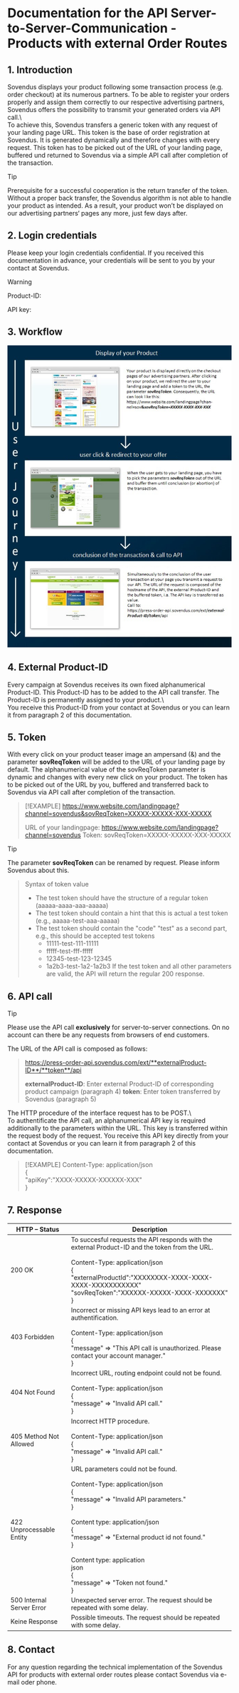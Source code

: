 # Documentation for the API Server-to-Server-Communication - Products with external Order Routes

## 1. Introduction

Sovendus displays your product following some transaction process (e.g. order checkout) at its numerous partners. To be able to register your orders properly and assign them correctly to our respective advertising partners, Sovendus offers the possibility to transmit your generated orders via API call.\  \
To achieve this, Sovendus transfers a generic token with any request of your landing page URL. This token is the base of order registration at Sovendus. It is generated dynamically and therefore changes with every request. This token has to be picked out of the URL of your landing page, buffered und returned to Sovendus via a simple API call after completion of the transaction.

> [!TIP]
> Prerequisite for a successful cooperation is the return transfer of the token.
> Without a proper back transfer, the Sovendus algorithm is not able to handle your product as intended. As a
> result, your product won’t be displayed on our advertising partners‘ pages any more, just few days after.

## 2. Login credentials

Please keep your login credentials confidential. If you received this documentation in advance, your credentials will be sent to you by your contact at Sovendus.

> [!WARNING]
> Product-ID:
>
> API key:
>

## 3. Workflow

![Workflow-image](https://raw.githubusercontent.com/Sovendus-GmbH/Generic-Sovendus-Checkout-Products-Postback-Integration-Documentation/main/workflowimg.png)

## 4. External Product-ID

Every campaign at Sovendus receives its own fixed alphanumerical Product-ID. This Product-ID has to be added to the API call transfer. The Product-ID is permanently assigned to your product.\  \
You receive this Product-ID from your contact at Sovendus or you can learn it from paragraph 2 of this documentation.

## 5. Token

With every click on your product teaser image an ampersand (&) and the parameter **sovReqToken** will be added to the URL of your landing page by default. The alphanumerical value of the sovReqToken parameter is dynamic and changes with every new click on your product. The token has to be picked out of the URL by you, buffered and transferred back to Sovendus via API call after completion of the transaction.

> [!EXAMPLE]
> https://www.website.com/landingpage?channel=sovendus&sovReqToken=XXXXX-XXXXX-XXX-XXXXX
>
> URL of your landingpage: https://www.website.com/landingpage?channel=sovendus
> Token: sovReqToken=XXXXX-XXXXX-XXX-XXXXX

> [!TIP]
> The parameter **sovReqToken** can be renamed by request. Please inform Sovendus about this.

> Syntax of token value
>    - The test token should have the structure of a regular token (aaaaa-aaaa-aaa-aaaaa)
>    - The test token should contain a hint that this is actual a test token (e.g., aaaaa-test-aaa-aaaaa)
>    - The test token should contain the "code" "test" as a second part, e.g., this should be accepted test tokens
>        - 11111-test-111-11111
>        - fffff-test-fff-fffff
>        - 12345-test-123-12345
>        - 1a2b3-test-1a2-1a2b3
> If the test token and all other parameters are valid, the API will return the regular 200 response.

## 6. API call

> [!TIP]
> Please use the API call **exclusively** for server-to-server connections.
> On no account can there be any requests from browsers of end customers.

The URL of the API call is composed as follows:
> https://press-order-api.sovendus.com/ext/**externalProduct-ID**/**token**/api
>
> **externalProduct-ID**: Enter external Product-ID of corresponding product campaign (paragraph 4)
> **token**: Enter token transferred by Sovendus (paragraph 5)

The HTTP procedure of the interface request has to be POST.\  \
To authentificate the API call, an alphanumerical API key is required additionally to the parameters within the URL. This key is transferred within the request body of the request. You receive this API key directly from your contact at Sovendus or you can learn it from paragraph 2 of this documentation.

> [!EXAMPLE]
> Content-Type: application/json  
> {  
> "apiKey":"XXXX-XXXXX-XXXXXX-XXX"  
> }

## 7. Response

| HTTP – Status | Description |
|----------------------|----------------------|
| 200 OK | To succesful requests the API responds with the external Product-ID and the token from the URL. <br> <br> Content-Type: application/json <br> { <br> "externalProductId":"XXXXXXXX-XXXX-XXXX-XXXX-XXXXXXXXXXX" <br> "sovReqToken":"XXXXXX-XXXXX-XXXX-XXXXXXX" <br> }|
| 403 Forbidden | Incorrect or missing API keys lead to an error at authentification. <br> <br> Content-Type: application/json <br> { <br> "message" => "This API call is unauthorized. Please contact your account manager." <br> }|
| 404 Not Found | Incorrect URL, routing endpoint could not be found. <br> <br> Content-Type: application/json <br> { <br> "message" => "Invalid API call." <br> }|
| 405 Method Not Allowed | Incorrect HTTP procedure. <br> <br> Content-Type: application/json <br> { <br> "message" => "Invalid API call." <br> }|
| 422 Unprocessable Entity | URL parameters could not be found. <br> <br> Content-Type: application/json <br> { <br> "message" => "Invalid API parameters." <br> } <br> <br> Content type: application/json <br> { <br> "message" => "External product id not found." <br> } <br> <br> Content type: application<br> json <br> { <br> "message" => "Token not found." <br> } |
| 500 Internal Server Error | Unexpected server error. The request should be repeated with some delay. |
| Keine Response | Possible timeouts. The request should be repeated with some delay. |

## 8. Contact
For any question regarding the technical implementation of the Sovendus API for products with external order routes please contact Sovendus via e-mail oder phone.